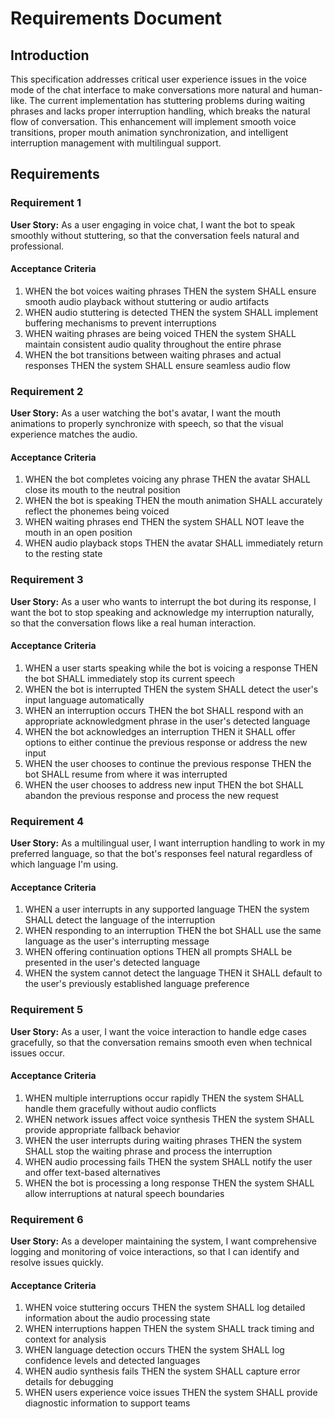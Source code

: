 # Requirements Document

## Introduction

This specification addresses critical user experience issues in the voice mode of the chat interface to make conversations more natural and human-like. The current implementation has stuttering problems during waiting phrases and lacks proper interruption handling, which breaks the natural flow of conversation. This enhancement will implement smooth voice transitions, proper mouth animation synchronization, and intelligent interruption management with multilingual support.

## Requirements

### Requirement 1

**User Story:** As a user engaging in voice chat, I want the bot to speak smoothly without stuttering, so that the conversation feels natural and professional.

#### Acceptance Criteria

1. WHEN the bot voices waiting phrases THEN the system SHALL ensure smooth audio playback without stuttering or audio artifacts
2. WHEN audio stuttering is detected THEN the system SHALL implement buffering mechanisms to prevent interruptions
3. WHEN waiting phrases are being voiced THEN the system SHALL maintain consistent audio quality throughout the entire phrase
4. WHEN the bot transitions between waiting phrases and actual responses THEN the system SHALL ensure seamless audio flow

### Requirement 2

**User Story:** As a user watching the bot's avatar, I want the mouth animations to properly synchronize with speech, so that the visual experience matches the audio.

#### Acceptance Criteria

1. WHEN the bot completes voicing any phrase THEN the avatar SHALL close its mouth to the neutral position
2. WHEN the bot is speaking THEN the mouth animation SHALL accurately reflect the phonemes being voiced
3. WHEN waiting phrases end THEN the system SHALL NOT leave the mouth in an open position
4. WHEN audio playback stops THEN the avatar SHALL immediately return to the resting state

### Requirement 3

**User Story:** As a user who wants to interrupt the bot during its response, I want the bot to stop speaking and acknowledge my interruption naturally, so that the conversation flows like a real human interaction.

#### Acceptance Criteria

1. WHEN a user starts speaking while the bot is voicing a response THEN the bot SHALL immediately stop its current speech
2. WHEN the bot is interrupted THEN the system SHALL detect the user's input language automatically
3. WHEN an interruption occurs THEN the bot SHALL respond with an appropriate acknowledgment phrase in the user's detected language
4. WHEN the bot acknowledges an interruption THEN it SHALL offer options to either continue the previous response or address the new input
5. WHEN the user chooses to continue the previous response THEN the bot SHALL resume from where it was interrupted
6. WHEN the user chooses to address new input THEN the bot SHALL abandon the previous response and process the new request

### Requirement 4

**User Story:** As a multilingual user, I want interruption handling to work in my preferred language, so that the bot's responses feel natural regardless of which language I'm using.

#### Acceptance Criteria

1. WHEN a user interrupts in any supported language THEN the system SHALL detect the language of the interruption
2. WHEN responding to an interruption THEN the bot SHALL use the same language as the user's interrupting message
3. WHEN offering continuation options THEN all prompts SHALL be presented in the user's detected language
4. WHEN the system cannot detect the language THEN it SHALL default to the user's previously established language preference

### Requirement 5

**User Story:** As a user, I want the voice interaction to handle edge cases gracefully, so that the conversation remains smooth even when technical issues occur.

#### Acceptance Criteria

1. WHEN multiple interruptions occur rapidly THEN the system SHALL handle them gracefully without audio conflicts
2. WHEN network issues affect voice synthesis THEN the system SHALL provide appropriate fallback behavior
3. WHEN the user interrupts during waiting phrases THEN the system SHALL stop the waiting phrase and process the interruption
4. WHEN audio processing fails THEN the system SHALL notify the user and offer text-based alternatives
5. WHEN the bot is processing a long response THEN the system SHALL allow interruptions at natural speech boundaries

### Requirement 6

**User Story:** As a developer maintaining the system, I want comprehensive logging and monitoring of voice interactions, so that I can identify and resolve issues quickly.

#### Acceptance Criteria

1. WHEN voice stuttering occurs THEN the system SHALL log detailed information about the audio processing state
2. WHEN interruptions happen THEN the system SHALL track timing and context for analysis
3. WHEN language detection occurs THEN the system SHALL log confidence levels and detected languages
4. WHEN audio synthesis fails THEN the system SHALL capture error details for debugging
5. WHEN users experience voice issues THEN the system SHALL provide diagnostic information to support teams